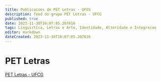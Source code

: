 ```yaml
---
title: Publicacoes de PET Letras - UFCG
description: feed do grupo PET Letras - UFCG
published: true
date: 2023-11-30T16:07:05.207616
tags: Linguistica, Letras e Arte, Identidade, Alteridade e Integracao
editor: markdown
dateCreated: 2023-11-30T16:07:05.207616
---
```


# PET Letras
[PET Letras - UFCG](/grupo/247PETLetrasUFCG.md)